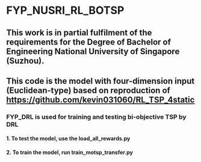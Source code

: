 # FYP_NUSRI_RL_BOTSP
## This work is in partial fulfilment of the requirements for the Degree of Bachelor of Engineering National University of Singapore (Suzhou).
## This code is the model with four-dimension input (Euclidean-type) based on reproduction of https://github.com/kevin031060/RL_TSP_4static
### FYP_DRL is used for training and testing bi-objective TSP by DRL
#### 1. To test the model, use the load_all_rewards.py
#### 2. To train the model, run train_motsp_transfer.py

 
